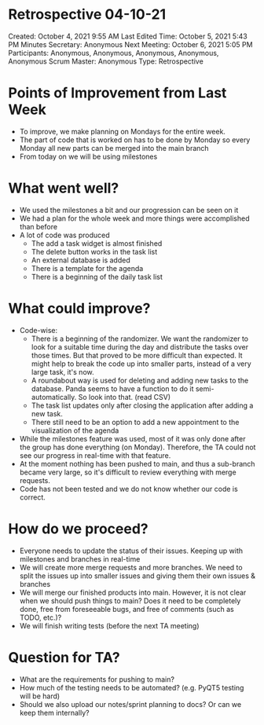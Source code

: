 # Retrospective 04-10-21

Created: October 4, 2021 9:55 AM
Last Edited Time: October 5, 2021 5:43 PM
Minutes Secretary: Anonymous
Next Meeting: October 6, 2021 5:05 PM
Participants: Anonymous, Anonymous, Anonymous, Anonymous, Anonymous
Scrum Master: Anonymous
Type: Retrospective

# Points of Improvement from Last Week

- To improve, we make planning on Mondays for the entire week.
- The part of code that is worked on has to be done by Monday so every Monday all new parts can be merged into the main branch
- From today on we will be using milestones

# **What went well?**

- We used the milestones a bit and our progression can be seen on it
- We had a plan for the whole week and more things were accomplished than before
- A lot of code was produced
    - The add a task widget is almost finished
    - The delete button works in the task list
    - An external database is added
    - There is a template for the agenda
    - There is a beginning of the daily task list

# What could improve?

- Code-wise:
    - There is a beginning of the randomizer. We want the randomizer to look for a suitable time during the day and distribute the tasks over those times. But that proved to be more difficult than expected. It might help to break the code up into smaller parts, instead of a very large task, it's now.
    - A roundabout way is used for deleting and adding new tasks to the database. Panda seems to have a function to do it semi-automatically. So look into that. (read CSV)
    - The task list updates only after closing the application after adding a new task.
    - There still need to be an option to add a new appointment to the visualization of the agenda
- While the milestones feature was used, most of it was only done after the group has done everything (on Monday). Therefore, the TA could not see our progress in real-time with that feature.
- At the moment nothing has been pushed to main, and thus a sub-branch became very large, so it's difficult to review everything with merge requests.
- Code has not been tested and we do not know whether our code is correct.

# How do we proceed?

- Everyone needs to update the status of their issues. Keeping up with milestones and branches in real-time
- We will create more merge requests and more branches. We need to split the issues up into smaller issues and giving them their own issues & branches
- We will merge our finished products into main. However, it is not clear when we should push things to main? Does it need to be completely done, free from foreseeable bugs, and free of comments (such as TODO, etc.)?
- We will finish writing tests (before the next TA meeting)

# Question for TA?

- What are the requirements for pushing to main?
- How much of the testing needs to be automated? (e.g. PyQT5 testing will be hard)
- Should we also upload our notes/sprint planning to docs? Or can we keep them internally?
